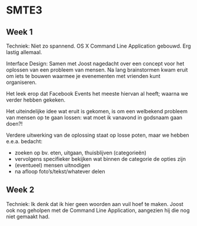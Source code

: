 # SMTE3

## Week 1
Techniek: Niet zo spannend. OS X Command Line Application gebouwd. Erg lastig allemaal.

Interface Design: Samen met Joost nagedacht over een concept voor het oplossen van een probleem van mensen. Na lang brainstormen kwam eruit om iets te bouwen waarmee je evenementen met vrienden kunt organiseren.

Het leek erop dat Facebook Events het meeste hiervan al heeft; waarna we verder hebben gekeken.

Het uiteindelijke idee wat eruit is gekomen, is om een welbekend probleem van mensen op te gaan lossen: wat moet ik vanavond in godsnaam gaan doen?!

Verdere uitwerking van de oplossing staat op losse poten, maar we hebben e.e.a. bedacht:

* zoeken op bv. eten, uitgaan, thuisblijven (categorieën)
* vervolgens specifieker bekijken wat binnen de categorie de opties zijn
* (eventueel) mensen uitnodigen
* na afloop foto’s/tekst/whatever delen

## Week 2
Techniek: Ik denk dat ik hier geen woorden aan vuil hoef te maken. Joost ook nog geholpen met de Command Line Application, aangezien hij die nog niet gemaakt had.